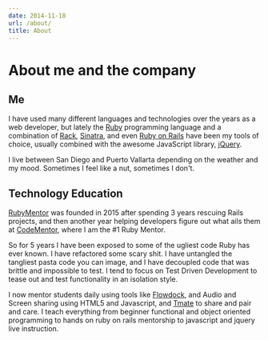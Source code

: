 ```yaml
---
date: 2014-11-18
url: /about/
title: About
---
```


# About me and the company

## Me

I have used many different languages and technologies over the years as a web developer, but lately the [Ruby](http://www.ruby-lang.org/en/) programming language and a combination of [Rack](http://rack.github.io/), [Sinatra](http://sinatrarb.com/), and even [Ruby on Rails](http://rubyonrails.org/) have been my tools of choice, usually combined with the awesome JavaScript library, [jQuery](http://jquery.com/).

I live between San Diego and Puerto Vallarta depending on the weather and my mood. Sometimes I feel like a nut, sometimes I don't.

## Technology Education

[RubyMentor](https://rubymentor.io) was founded in 2015 after spending 3 years rescuing Rails projects, and then another year helping developers figure out what ails them at [CodeMentor](https://codementor.io), where I am the #1 Ruby Mentor.

So for 5 years I have been exposed to some of the ugliest code Ruby has ever known. I have refactored some scary shit. I have untangled the tangliest pasta code you can image, and I have decoupled code that was brittle and impossible to test. I tend to focus on Test Driven Development to tease out and test functionality in an isolation style.

I now mentor students daily using tools like [Flowdock](https://flowdock.com), and Audio and Screen sharing using HTML5 and Javascript, and [Tmate](https://tmate.io) to share and pair and care. I teach everything from beginner functional and object oriented programming to hands on ruby on rails mentorship to javascript and jquery live instruction.

